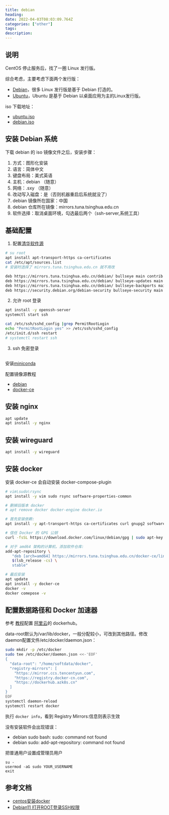 ```yaml
---
title: debian 
heading: 
date: 2022-04-03T08:03:09.764Z
categories: ["other"]
tags: 
description: 
---
```


## 说明
CentOS 停止服务后，找了一圈 Linux 发行版。

综合考虑，主要考虑下面两个发行版： 
- [Debian](https://www.debian.org/releases/stable/amd64/ch03s04.zh-cn.html)，很多 Linux 发行版是基于 Debian 打造的。
- [Ubuntu](https://ubuntu.com/tutorials/install-ubuntu-server#2-requirements)，Ubuntu 是基于 Debian 以桌面应用为主的Linux发行版。

iso 下载地址：
- [ubuntu.iso](https://mirrors.tuna.tsinghua.edu.cn/ubuntu-releases/)
- [debian.iso](https://www.debian.org/distrib/index.zh-cn.html)

## 安装 Debian 系统
下载 debian 的 iso 镜像文件之后，安装步骤：
1. 方式：图形化安装
2. 语言：简体中文
3. 键盘布局：美式英语
4. 主机：debian （随意）
5. 网络：.sxy （随意）
6. 改动写入磁盘：是（否则机器重启后系统就没了）
7. debian 镜像所在国家：中国
8. debian 仓库所在镜像：mirrors.tuna.tsinghua.edu.cn
9. 软件选择：取消桌面环境，勾选最后两个（ssh-server,系统工具）


## 基础配置
1. 配置[清华软件源](https://mirrors.tuna.tsinghua.edu.cn/help/debian/)
```bash
# su root
apt install apt-transport-https ca-certificates
cat /etc/apt/sources.list
# 安装时选择了 mirrors.tuna.tsinghua.edu.cn 就不用改

deb https://mirrors.tuna.tsinghua.edu.cn/debian/ bullseye main contrib non-free
deb https://mirrors.tuna.tsinghua.edu.cn/debian/ bullseye-updates main contrib non-free
deb https://mirrors.tuna.tsinghua.edu.cn/debian/ bullseye-backports main contrib non-free
deb https://security.debian.org/debian-security bullseye-security main contrib non-free

```

2. 允许 root 登录
```bash
apt install -y openssh-server
systemctl start ssh

cat /etc/ssh/sshd_config |grep PermitRootLogin
echo "PermitRootLogin yes" >> /etc/ssh/sshd_config 
/etc/init.d/ssh restart
# systemctl restart ssh
```

3. ssh 免密登录
```bash
```


安装[miniconda](https://gitee.com/smile365/blog/blob/master/miniconda.md)

配置镜像源教程 
- [debian](https://mirrors.tuna.tsinghua.edu.cn/help/debian/)
- [docker-ce](https://mirrors.tuna.tsinghua.edu.cn/help/docker-ce/)

## 安装 nginx
```bash
apt update
apt install -y nginx
```


## 安装 wireguard
```bash
apt install -y wireguard
```


## 安装 docker 
安装 docker-ce 会自动安装 docker-compose-plugin
```bash
# vim\sudo\rsync
apt install -y vim sudo rsync software-properties-common

# 删掉旧版本 docker
# apt remove docker docker-engine docker.io

# 首先安装依赖:
apt install -y apt-transport-https ca-certificates curl gnupg2 software-properties-common

# 信任 Docker 的 GPG 公钥
curl -fsSL https://download.docker.com/linux/debian/gpg | sudo apt-key add -

# 对于 amd64 架构的计算机，添加软件仓库:
add-apt-repository \
   "deb [arch=amd64] https://mirrors.tuna.tsinghua.edu.cn/docker-ce/linux/debian \
   $(lsb_release -cs) \
   stable"

# 最后安装
apt update
apt install -y docker-ce 
docker -v
docker comepose -v
```


## 配置数据路径和 Docker 加速器

参考 [教程](https://www.runoob.com/docker/docker-mirror-acceleration.html)配置 [阿里云](https://cr.console.aliyun.com/cn-qingdao/instances/mirrors)的 dockerhub。

data-root默认为/var/lib/docker，一般分配较小，可改到其他路径。修改daemon配置文件/etc/docker/daemon.json：
```bash
sudo mkdir -p /etc/docker
sudo tee /etc/docker/daemon.json <<-'EOF'
{
  "data-root": "/home/softdata/docker",
  "registry-mirrors": [
    "https://mirror.ccs.tencentyun.com",
    "https://registry.docker-cn.com",
    "https://dockerhub.azk8s.cn"
  ]
}
EOF
systemctl daemon-reload
systemctl restart docker
```

执行 `docker info`，看到 Registry Mirrors:信息则表示生效

没有安装软件会出现错误：
- debian sudo bash: sudo: command not found
- debian sudo: add-apt-repository: command not found

把普通用户设置成管理员用户
```
su -
usermod -aG sudo YOUR_USERNAME
exit
```


## 参考文档
- [centos安装docker](https://gitee.com/smile365/blog/blob/master/docker.md)
- [Debian11 打开ROOT登录SSH权限](http://ganky.top/index.php/archives/9/)